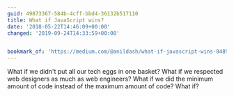 ```yaml
---
guid: 49873367-584b-4cff-bbd4-36132b517110
title: What if JavaScript wins?
date: '2018-05-22T14:46:09+00:00'
changed: '2019-09-24T14:33:59+00:00'


bookmark_of: 'https://medium.com/@anildash/what-if-javascript-wins-84898e5341a'
---
```



What if we didn't put all our tech eggs in one basket? What if we respected web designers as much as web engineers? What if we did the minimum amount of code instead of the maximum amount of code? What if?
